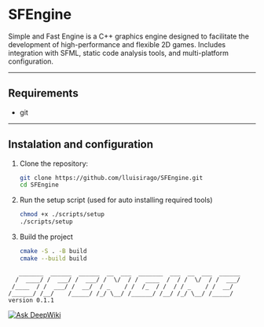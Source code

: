 # SFEngine

Simple and Fast Engine is a C++ graphics engine designed to facilitate the development of high-performance and flexible 2D games. Includes integration with SFML, static code analysis tools, and multi-platform configuration.

---

## Requirements

- git

---

## Instalation and configuration

1. Clone the repository:
    ```bash
    git clone https://github.com/lluisirago/SFEngine.git
    cd SFEngine
    ```
2. Run the setup script (used for auto installing required tools)
    ```bash
    chmod +x ./scripts/setup
    ./scripts/setup
    ```
3. Build the project
    ```bash
    cmake -S . -B build
    cmake --build build
    ```


```
   _______  ______  ______  __  ___  _______  ___  __  ___  ______
  /  ____/ /  ___/ /  ___/ /  \/  / /  ____  /  / /  \/  / /  ___/
 /____  / /  ___/ /  __/  / _    / /  /_  / /  / / _    / /  __/  
/______/ /__/    /_____/ /_/ \__/ /______/ /__/ /_/ \__/ /_____/  version 0.1.1
```

[![Ask DeepWiki](https://deepwiki.com/badge.svg)](https://deepwiki.com/lluisirago/SFEngine)